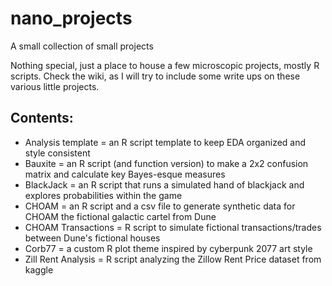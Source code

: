# nano_projects
A small collection of small projects

Nothing special, just a place to house a few microscopic projects, mostly R scripts.  Check the wiki, as I will try to include some write ups on these various little projects.

## Contents:
- Analysis template = an R script template to keep EDA organized and style consistent
- Bauxite = an R script (and function version) to make a 2x2 confusion matrix and calculate key Bayes-esque measures
- BlackJack = an R script that runs a simulated hand of blackjack and explores probabilities within the game
- CHOAM = an R script and a csv file to generate synthetic data for CHOAM the fictional galactic cartel from Dune
- CHOAM Transactions = R script to simulate fictional transactions/trades between Dune's fictional houses
- Corb77 = a custom R plot theme inspired by cyberpunk 2077 art style
- Zill Rent Analysis = R script analyzing the Zillow Rent Price dataset from kaggle
